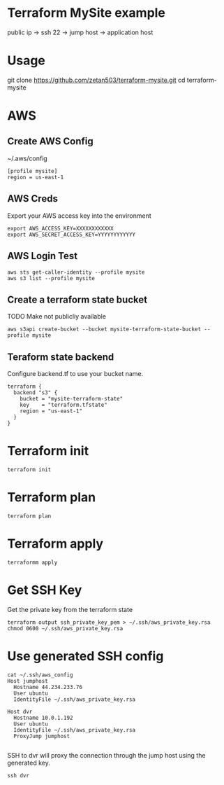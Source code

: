 # Terraform MySite example

public ip -> ssh 22 -> jump host -> application host

# Usage

git clone https://github.com/zetan503/terraform-mysite.git
cd terraform-mysite

# AWS

## Create AWS Config

~/.aws/config

```
[profile mysite]
region = us-east-1
```

## AWS Creds

Export your AWS access key into the environment

```
export AWS_ACCESS_KEY=XXXXXXXXXXXX
export AWS_SECRET_ACCESS_KEY=YYYYYYYYYYYY
```

## AWS Login Test

```
aws sts get-caller-identity --profile mysite
aws s3 list --profile mysite
```

## Create a terraform state bucket

TODO Make not publicliy available

```
aws s3api create-bucket --bucket mysite-terraform-state-bucket --profile mysite
```

## Teraform state backend

Configure backend.tf to use your bucket name.

```
terraform {
  backend "s3" {
    bucket = "mysite-terraform-state"
    key    = "terraform.tfstate"
    region = "us-east-1"
  }
}
```


# Terraform init

```
terraform init
```


# Terraform plan

```
terraform plan
```

# Terraform apply

```
terraformm apply
```

# Get SSH Key

Get the private key from the terraform state

```
terraform output ssh_private_key_pem > ~/.ssh/aws_private_key.rsa
chmod 0600 ~/.ssh/aws_private_key.rsa
```

# Use generated SSH config

```
cat ~/.ssh/aws_config 
Host jumphost
  Hostname 44.234.233.76
  User ubuntu
  IdentityFile ~/.ssh/aws_private_key.rsa
    
Host dvr
  Hostname 10.0.1.192
  User ubuntu
  IdentityFile ~/.ssh/aws_private_key.rsa
  ProxyJump jumphost


```

SSH to dvr will proxy the connection through the jump host using the generated key.

```
ssh dvr
```

